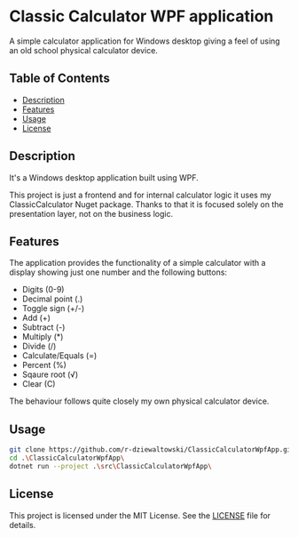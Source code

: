 # Classic Calculator WPF application
A simple calculator application for Windows desktop giving a feel of using an old school physical calculator device.

## Table of Contents
- [Description](#description)
- [Features](#features)
- [Usage](#usage)
- [License](#license)

## Description
It's a Windows desktop application built using WPF. 

This project is just a frontend and for internal calculator logic it uses my ClassicCalculator Nuget package. Thanks to that it is focused solely on the presentation layer, not on the business logic.

## Features
The application provides the functionality of a simple calculator with a display showing just one number and the following buttons:
- Digits (0-9)
- Decimal point (.)
- Toggle sign (+/-)
- Add (+)
- Subtract (-)
- Multiply (*)
- Divide (/)
- Calculate/Equals (=)
- Percent (%)
- Sqaure root (√)
- Clear (C)

The behaviour follows quite closely my own physical calculator device.

## Usage
```bash
git clone https://github.com/r-dziewaltowski/ClassicCalculatorWpfApp.git
cd .\ClassicCalculatorWpfApp\
dotnet run --project .\src\ClassicCalculatorWpfApp\
```

## License
This project is licensed under the MIT License. See the [LICENSE](LICENSE) file for details.

